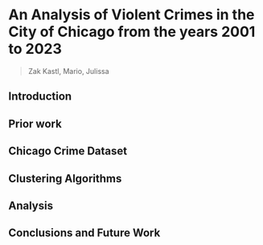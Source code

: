 # An Analysis of Violent Crimes in the City of Chicago from the years 2001 to 2023

> Zak Kastl, Mario, Julissa 

## Introduction

## Prior work

## Chicago Crime Dataset

## Clustering Algorithms

## Analysis

## Conclusions and Future Work
